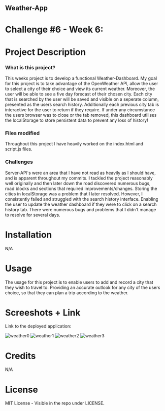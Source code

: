 ## Weather-App
# Challenge #6 - Week 6:

# Project Description
### What is this project?
This weeks project is to develop a functional Weather-Dashboard. My goal for this project is to take advantage of the OpenWeather API, allow the user to select a city of their choice and view its current weather. Moreover, the user will be able to see a five day forecast of their chosen city. Each city that is searched by the user will be saved and visible on a seperate column, presented as the users search history. Additionally each previous city tab is interactive for the user to return if they require. If under any circumstance the users browser was to close or the tab removed, this dashboard utilises the localStorage to store persistent data to prevent any loss of history!

### Files modified
Throughout this project I have heavily worked on the index.html and script.js files. 

### Challenges
Server-API's were an area that I have not read as heavily as I should have, and is apparent throughout my commits. I tackled the project reasonably well originally and then later down the road discovered numerous bugs, road blocks and sections that required improvements/changes. Storing the cities in localStorage was a problem that I later resolved. However, I consistently failed and struggled with the search history interface. Enabling the user to update the weather dashboard if they were to click on a search history tab. There were numerous bugs and problems that I didn't manage to resolve for several days. 

# Installation
N/A

# Usage
The usage for this project is to enable users to add and record a city that they wish to travel to. Providing an accurate outlook for any city of the users choice, so that they can plan a trip according to the weather.

# Screeshots + Link
Link to the deployed application: 

![weather0](https://user-images.githubusercontent.com/114898970/209643347-0ac80d2f-0d7f-4ecb-a8f6-9157b9a0c41f.png)
![weather1](https://user-images.githubusercontent.com/114898970/209643337-9e99a96e-bbf1-4798-a373-1b433a1c3403.png)
![weather2](https://user-images.githubusercontent.com/114898970/209643344-6b5e123c-13d5-4202-bd1f-4b61ab8f8f68.png)
![weather3](https://user-images.githubusercontent.com/114898970/209643346-b3ab3276-a8eb-4a4a-8d52-38259b05a1ad.png)

# Credits
N/A

# License
MIT License - Visible in the repo under LICENSE.

